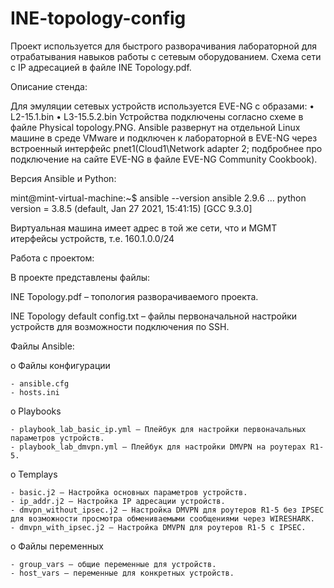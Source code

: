 # INE-topology-config
Проект используется для быстрого разворачивания лабораторной для отрабатывания навыков работы с сетевым оборудованием. 
Схема сети с IP адресацией в файле INE Topology.pdf.

Описание стенда:

Для эмуляции сетевых устройств используется EVE-NG с образами:
•	L2-15.1.bin 
•	L3-15.5.2.bin
Устройства подключены согласно схеме в файле Physical topology.PNG. 
Ansible развернут на отдельной Linux машине в среде VMware и подключен к лабораторной в EVE-NG через встроенный интерфейс pnet1(Cloud1\Network adapter 2; подбробнее про подключение на сайте EVE-NG в файле EVE-NG Community Cookbook). 

Версия Ansible и Python:

mint@mint-virtual-machine:~$  ansible --version
ansible 2.9.6
…
  python version = 3.8.5 (default, Jan 27 2021, 15:41:15) [GCC 9.3.0]

Виртуальная машина имеет адрес в той же сети, что и MGMT итерфейсы устройств, т.е. 160.1.0.0/24

Работа с проектом:

В проекте представлены файлы:

INE Topology.pdf – топология разворачиваемого проекта.

INE Topology default config.txt – файлы первоначальной настройки устройств для возможности подключения по SSH. 

Файлы Ansible:

  o	Файлы конфигурации
  
    - ansible.cfg
    - hosts.ini
    
  o	Playbooks
  
    - playbook_lab_basic_ip.yml – Плейбук для настройки первоначальных параметров устройств.
    - playbook_lab_dmvpn.yml – Плейбук для настройки DMVPN на роутерах R1-5.
    
  o	Templays
  
    - basic.j2 – Настройка основных параметров устройств.
    - ip_addr.j2 – Настройка IP адресации устройств.
    - dmvpn_without_ipsec.j2 – Настройка DMVPN для роутеров R1-5 без IPSEC для возможности просмотра обмениваемыми сообщениями через WIRESHARK. 
    - dmvpn_with_ipsec.j2 – Настройка DMVPN для роутеров R1-5 с IPSEC.
    
  o	Файлы переменных
  
    - group_vars – общие переменные для устройств.
    - host_vars – переменные для конкретных устройств.
